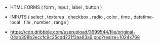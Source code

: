 - HTML FORMS ( form , input , label , button )

- INPUTS ( select , textarea , checkbox , radio , color , time , datetime-local , file , number , range )

- https://cdn.dribbble.com/userupload/3699544/file/original-04ab398b3eccfc9c25cdd221f3aa93a9.png?resize=1024x768
